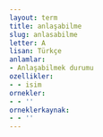 ```yaml
---
layout: term
title: anlaşabilme
slug: anlasabilme
letter: A
lisan: Türkçe
anlamlar:
- Anlaşabilmek durumu
ozellikler:
- - isim
ornekler:
- - ''
orneklerkaynak:
- - ''
---
```

